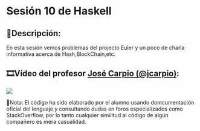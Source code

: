 # Sesión 10 de Haskell

## :memo:Descripción: 
En esta sesión vemos problemas del projecto Euler y un poco de charla informativa acerca de Hash,BlockChain,etc.

## :film_strip:Vídeo del profesor [José Carpio (@jcarpio)](https://github.com/jcarpio):

[![](http://img.youtube.com/vi/zRqB4Cz3PUM/0.jpg)](http://www.youtube.com/watch?v=zRqB4Cz3PUM "Video Sesion 10")


:bookmark_tabs:Nota: El código ha sido elaborado por el alumno usando domcumentación oficial del lenguaje y consultando dudas en foros especializados como StackOverflow, por lo tanto cualquier similitud al código de algún compañero es mera casualidad.

